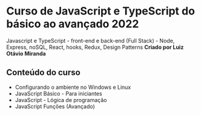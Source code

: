 # Curso de JavaScript e TypeScript do básico ao avançado 2022
Javascript e TypeScript - front-end e back-end (Full Stack) - Node, Express, noSQL, React, hooks, Redux, Design Patterns
**Criado por Luiz Otávio Miranda**

## Conteúdo do curso
- Configurando o ambiente no Windows e Linux
- JavaScript Básico - Para iniciantes
- JavaScript - Lógica de programação
- JavaScript Funções (Avançado)
